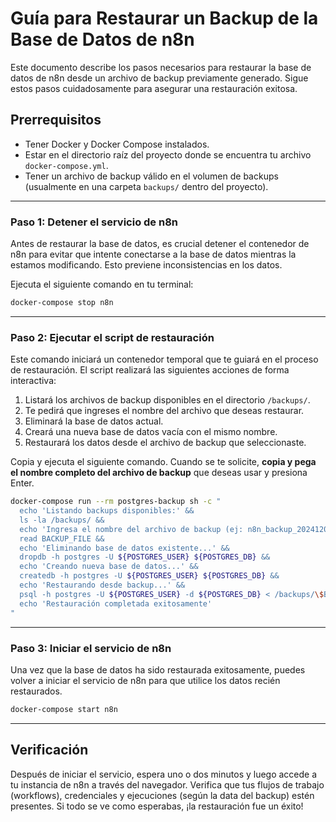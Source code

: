 # Guía para Restaurar un Backup de la Base de Datos de n8n

Este documento describe los pasos necesarios para restaurar la base de datos de n8n desde un archivo de backup previamente generado. Sigue estos pasos cuidadosamente para asegurar una restauración exitosa.

## Prerrequisitos

- Tener Docker y Docker Compose instalados.
- Estar en el directorio raíz del proyecto donde se encuentra tu archivo `docker-compose.yml`.
- Tener un archivo de backup válido en el volumen de backups (usualmente en una carpeta `backups/` dentro del proyecto).

---

### Paso 1: Detener el servicio de n8n

Antes de restaurar la base de datos, es crucial detener el contenedor de n8n para evitar que intente conectarse a la base de datos mientras la estamos modificando. Esto previene inconsistencias en los datos.

Ejecuta el siguiente comando en tu terminal:

```bash
docker-compose stop n8n
```

---

### Paso 2: Ejecutar el script de restauración

Este comando iniciará un contenedor temporal que te guiará en el proceso de restauración. El script realizará las siguientes acciones de forma interactiva:
1.  Listará los archivos de backup disponibles en el directorio `/backups/`.
2.  Te pedirá que ingreses el nombre del archivo que deseas restaurar.
3.  Eliminará la base de datos actual.
4.  Creará una nueva base de datos vacía con el mismo nombre.
5.  Restaurará los datos desde el archivo de backup que seleccionaste.

Copia y ejecuta el siguiente comando. Cuando se te solicite, **copia y pega el nombre completo del archivo de backup** que deseas usar y presiona Enter.

```bash
docker-compose run --rm postgres-backup sh -c "
  echo 'Listando backups disponibles:' &&
  ls -la /backups/ &&
  echo 'Ingresa el nombre del archivo de backup (ej: n8n_backup_20241201_143000.sql):' &&
  read BACKUP_FILE &&
  echo 'Eliminando base de datos existente...' &&
  dropdb -h postgres -U ${POSTGRES_USER} ${POSTGRES_DB} &&
  echo 'Creando nueva base de datos...' &&
  createdb -h postgres -U ${POSTGRES_USER} ${POSTGRES_DB} &&
  echo 'Restaurando desde backup...' &&
  psql -h postgres -U ${POSTGRES_USER} -d ${POSTGRES_DB} < /backups/\$BACKUP_FILE &&
  echo 'Restauración completada exitosamente'
"
```

---

### Paso 3: Iniciar el servicio de n8n

Una vez que la base de datos ha sido restaurada exitosamente, puedes volver a iniciar el servicio de n8n para que utilice los datos recién restaurados.

```bash
docker-compose start n8n
```

---

## Verificación

Después de iniciar el servicio, espera uno o dos minutos y luego accede a tu instancia de n8n a través del navegador. Verifica que tus flujos de trabajo (workflows), credenciales y ejecuciones (según la data del backup) estén presentes. Si todo se ve como esperabas, ¡la restauración fue un éxito!